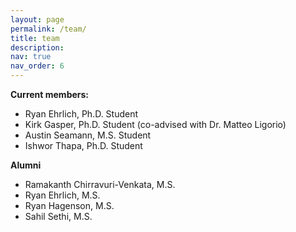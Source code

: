 ```yaml
---
layout: page
permalink: /team/
title: team
description:
nav: true
nav_order: 6
---
```


**Current members:**

- Ryan Ehrlich, Ph.D. Student
- Kirk Gasper, Ph.D. Student (co-advised with Dr. Matteo Ligorio)
- Austin Seamann, M.S. Student
- Ishwor Thapa, Ph.D. Student


**Alumni**

- Ramakanth Chirravuri-Venkata, M.S.
- Ryan Ehrlich, M.S.
- Ryan Hagenson, M.S.
- Sahil Sethi, M.S.
